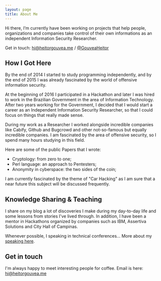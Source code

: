 ```yaml
---
layout: page
title: About Me
---
```




Hi there, I’m currently have been working on projects that help people, organizations and companies take control of their own informations as an independent Information Security Researcher.

Get in touch: [hi@heitorgouvea.me](mailto:hi@heitorgouvea.me) / [@GouveaHeitor](https://twitter.com/GouveaHeitor)

## How I Got Here

By the end of 2014 I started to study programming independently, and by the end of 2015 I was already fascinated by the world of offensive information security.

At the beginning of 2016 I participated in a Hackathon and later I was hired to work in the Brazilian Government in the area of ​​Information Technology.
After two years working for the Government, I decided that I would start a career as an Independent Information Security Researcher, so that I could focus on things that really made sense.

During my work as a Researcher I worked alongside incredible companies like Cabify, Github and Bugcrowd and other not-so-famous but equally incredible companies.
I am fascinated by the area of ​​offensive security, so I spend many hours studying in this field.

Here are some of the public Papers that I wrote:

- Cryptology: from zero to one;
- Perl language: an approach to Pentesters;
- Anonymity in cyberspace: the two sides of the coin;

I am currently fascinated by the theme of "Car Hacking" as I am sure that a near future this subject will be discussed frequently.

## Knowledge Sharing & Teaching

I share on my blog a lot of discoveries I make during my day-to-day life and some lessons from stories I've lived through.
In addition, I have been a mentor in Hackathons organized by companies such as IBM, Assertiva Solutions and City Hall of Campinas.

Whenever possible, I speaking in technical conferences... More about my [speaking here](https://heitorgouvea.me/speaking).

## Get in touch

I'm always happy to meet interesting people for coffee. Email is here: [hi@heitorgouvea.me](mailto:hi@heitorgouvea.me)
